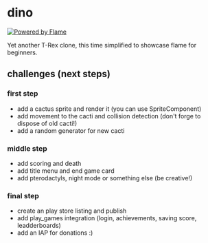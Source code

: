# dino

[![Powered by Flame](https://img.shields.io/badge/Powered%20by-%F0%9F%94%A5-orange.svg?style=for-the-badge)](https://flame-engine.org)

Yet another T-Rex clone, this time simplified to showcase flame for beginners.

## challenges (next steps)

### first step
 * add a cactus sprite and render it (you can use SpriteComponent)
 * add movement to the cacti and collision detection (don't forge to dispose of old cacti!)
 * add a random generator for new cacti

### middle step
 * add scoring and death
 * add title menu and end game card
 * add pterodactyls, night mode or something else (be creative!)

### final step
 * create an play store listing and publish
 * add play_games integration (login, achievements, saving score, leadderboards)
 * add an IAP for donations :)
